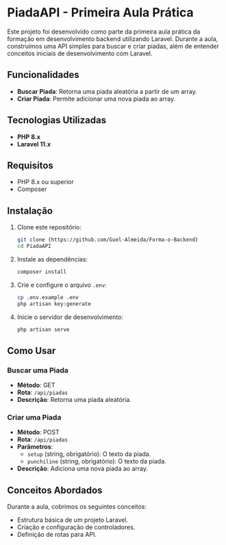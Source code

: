 # PiadaAPI - Primeira Aula Prática

Este projeto foi desenvolvido como parte da primeira aula prática da formação em desenvolvimento backend utilizando Laravel. Durante a aula, construímos uma API simples para buscar e criar piadas, além de entender conceitos iniciais de desenvolvimento com Laravel.

## Funcionalidades

- **Buscar Piada**: Retorna uma piada aleatória a partir de um array.
- **Criar Piada**: Permite adicionar uma nova piada ao array.

## Tecnologias Utilizadas

- **PHP 8.x**
- **Laravel 11.x**


## Requisitos

- PHP 8.x ou superior
- Composer

## Instalação

1. Clone este repositório:

    ```bash
    git clone (https://github.com/Guel-Almeida/Forma-o-Backend)
    cd PiadaAPI
    ```

2. Instale as dependências:

    ```bash
    composer install
    ```

3. Crie e configure o arquivo `.env`:

    ```bash
    cp .env.example .env
    php artisan key:generate
    ```

4. Inicie o servidor de desenvolvimento:

    ```bash
    php artisan serve
    ```

## Como Usar

### Buscar uma Piada

- **Método**: GET
- **Rota**: `/api/piadas`
- **Descrição**: Retorna uma piada aleatória.

### Criar uma Piada

- **Método**: POST
- **Rota**: `/api/piadas`
- **Parâmetros**:
    - `setup` (string, obrigatório): O texto da piada.
    - `punchiline` (string, obrigatório): O texto da piada.
- **Descrição**: Adiciona uma nova piada ao array.

## Conceitos Abordados

Durante a aula, cobrimos os seguintes conceitos:

- Estrutura básica de um projeto Laravel.
- Criação e configuração de controladores.
- Definição de rotas para API.

